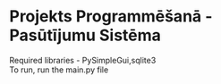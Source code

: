 # Projekts Programmēšanā - Pasūtījumu Sistēma

Required libraries - PySimpleGui,sqlite3  
To run, run the main.py file 
